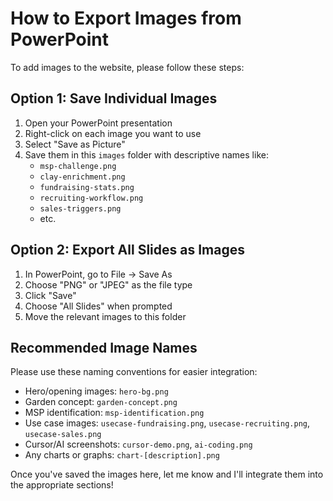 # How to Export Images from PowerPoint

To add images to the website, please follow these steps:

## Option 1: Save Individual Images
1. Open your PowerPoint presentation
2. Right-click on each image you want to use
3. Select "Save as Picture"
4. Save them in this `images` folder with descriptive names like:
   - `msp-challenge.png`
   - `clay-enrichment.png`
   - `fundraising-stats.png`
   - `recruiting-workflow.png`
   - `sales-triggers.png`
   - etc.

## Option 2: Export All Slides as Images
1. In PowerPoint, go to File → Save As
2. Choose "PNG" or "JPEG" as the file type
3. Click "Save"
4. Choose "All Slides" when prompted
5. Move the relevant images to this folder

## Recommended Image Names
Please use these naming conventions for easier integration:
- Hero/opening images: `hero-bg.png`
- Garden concept: `garden-concept.png`
- MSP identification: `msp-identification.png`
- Use case images: `usecase-fundraising.png`, `usecase-recruiting.png`, `usecase-sales.png`
- Cursor/AI screenshots: `cursor-demo.png`, `ai-coding.png`
- Any charts or graphs: `chart-[description].png`

Once you've saved the images here, let me know and I'll integrate them into the appropriate sections!
